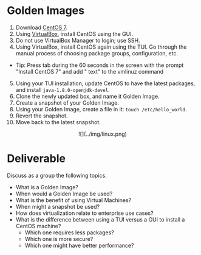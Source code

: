 # Golden Images

 1. Download [CentOS 7](https://www.centos.org/download/).
 2. Using [VirtualBox](https://www.virtualbox.org/wiki/Downloads), install CentOS using the GUI.
 3. Do not use VirtualBox Manager to login; use SSH.
 4. Using VirtualBox, install CentOS again using the TUI. Go through the manual process of choosing package groups, configuration, etc.
   * Tip: Press tab during the 60 seconds in the screen with the prompt "Install CentOS 7" and add " text" to the vmlinuz command
 5. Using your TUI installation, update CentOS to have the latest packages, and install `java-1.8.0-openjdk-devel`. 
 6. Clone the newly updated box, and name it Golden Image.
 7. Create a snapshot of your Golden Image.
 8. Using your Golden Image, create a file in it: `touch /etc/hello_world`.
 9. Revert the snapshot.
 10. Move back to the latest snapshot.

<center>
  ![](../img/linux.png)  
</center>

# Deliverable

Discuss as a group the following topics.
 - What is a Golden Image?
 - When would a Golden Image be used?
 - What is the benefit of using Virtual Machines?
 - When might a snapshot be used?
 - How does virtualization relate to enterprise use cases?
 - What is the difference between using a TUI versus a GUI to install a CentOS machine?
   - Which one requires less packages?
   - Which one is more secure?
   - Which one might have better performance?
